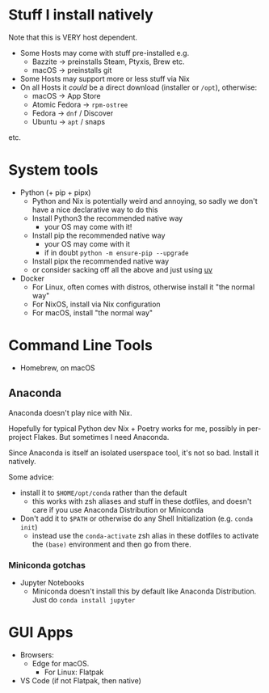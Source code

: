 # Stuff I install natively

Note that this is VERY host dependent.

- Some Hosts may come with stuff pre-installed e.g.
  - Bazzite -> preinstalls Steam, Ptyxis, Brew etc.
  - macOS -> preinstalls git
- Some Hosts may support more or less stuff via Nix
- On all Hosts it *could* be a direct download (installer or `/opt`), otherwise:
  - macOS -> App Store
  - Atomic Fedora -> `rpm-ostree`
  - Fedora -> `dnf` / Discover
  - Ubuntu -> `apt` / snaps

etc.

# System tools

- Python (+ pip + pipx)
  - Python and Nix is potentially weird and annoying, so sadly we don't have a nice declarative way to do this
  - Install Python3 the recommended native way
    - your OS may come with it!
  - Install pip the recommended native way
    - your OS may come with it
    - if in doubt `python -m ensure-pip --upgrade`
  - Install pipx the recommended native way
  - or consider sacking off all the above and just using [uv](https://docs.astral.sh/uv/)
- Docker
  - For Linux, often comes with distros, otherwise install it "the normal way"
  - For NixOS, install via Nix configuration
  - For macOS, install "the normal way"

# Command Line Tools

- Homebrew, on macOS

## Anaconda

Anaconda doesn't play nice with Nix.

Hopefully for typical Python dev Nix + Poetry works for me, possibly in per-project Flakes. But sometimes I need Anaconda.

Since Anaconda is itself an isolated userspace tool, it's not so bad. Install it natively.

Some advice:

- install it to `$HOME/opt/conda` rather than the default
  - this works with zsh aliases and stuff in these dotfiles, and doesn't care if you use Anaconda Distribution or Miniconda
- Don't add it to `$PATH` or otherwise do any Shell Initialization (e.g. `conda init`)
  - instead use the `conda-activate` zsh alias in these dotfiles to activate the `(base)` environment and then go from there.

### Miniconda gotchas

- Jupyter Notebooks
  - Miniconda doesn't install this by default like Anaconda Distribution. Just do `conda install jupyter`

# GUI Apps

- Browsers:
  - Edge for macOS.
    - For Linux: Flatpak
- VS Code (if not Flatpak, then native)

